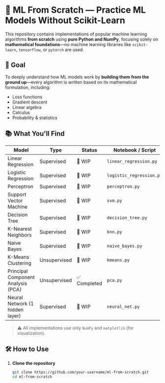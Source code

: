 # 🧠 ML From Scratch — Practice ML Models Without Scikit-Learn

This repository contains implementations of popular machine learning algorithms **from scratch** using **pure Python and NumPy**, focusing solely on **mathematical foundations**—no machine learning libraries like `scikit-learn`, `tensorflow`, or `pytorch` are used.

## 🎯 Goal

To deeply understand how ML models work by **building them from the ground up**—every algorithm is written based on its mathematical formulation, including:

- Loss functions
- Gradient descent
- Linear algebra
- Calculus
- Probability & statistics

## 📚 What You'll Find

| Model                     | Type         | Status       | Notebook / Script |
|--------------------------|--------------|--------------|-------------------|
| Linear Regression        | Supervised   | 🚧 WIP | `linear_regression.py` |
| Logistic Regression      | Supervised   | 🚧 WIP | `logistic_regression.py` |
| Perceptron               | Supervised   | 🚧 WIP | `perceptron.py` |
| Support Vector Machine   | Supervised   | 🚧 WIP       | `svm.py` |
| Decision Tree            | Supervised   | 🚧 WIP       | `decision_tree.py` |
| K-Nearest Neighbors      | Supervised   | 🚧 WIP | `knn.py` |
| Naive Bayes              | Supervised   | 🚧 WIP | `naive_bayes.py` |
| K-Means Clustering       | Unsupervised | 🚧 WIP | `kmeans.py` |
| Principal Component Analysis (PCA) | Unsupervised | ✅ Completed | `pca.py` |
| Neural Network (1 hidden layer) | Supervised | 🚧 WIP | `neural_net.py` |

> ⚠️ All implementations use only `NumPy` and `matplotlib` (for visualization).

## 🛠️ How to Use

1. **Clone the repository**
   ```bash
   git clone https://github.com/your-username/ml-from-scratch.git
   cd ml-from-scratch
